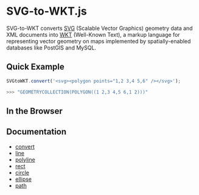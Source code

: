 # SVG-to-WKT.js

SVG-to-WKT converts [SVG](https://developer.mozilla.org/en-US/docs/SVG) (Scalable Vector Graphics) geometry data and XML documents into [WKT](http://en.wikipedia.org/wiki/Well-known_text) (Well-Known Text), a markup language for representing vector geometry on maps implemented by spatially-enabled databases like PostGIS and MySQL.

## Quick Example

```javascript
SVGtoWKT.convert('<svg><polygon points="1,2 3,4 5,6" /></svg>');

>>> "GEOMETRYCOLLECTION(POLYGON((1 2,3 4,5 6,1 2)))"
```

## In the Browser

## Documentation

* [convert](#convert)
* [line](#line)
* [polyline](#polyline)
* [rect](#rect)
* [circle](#circle)
* [ellipse](#ellipse)
* [path](#path)
